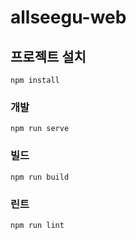# allseegu-web

## 프로젝트 설치

```
npm install
```

### 개발

```
npm run serve
```

### 빌드

```
npm run build
```

### 린트

```
npm run lint
```
